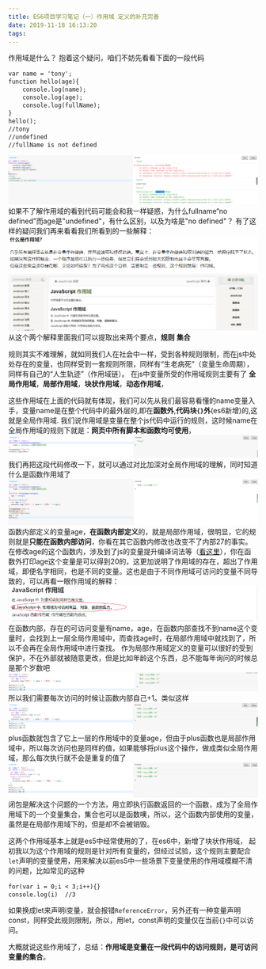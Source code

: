 ```yaml
---
title: ES6项目学习笔记（一）作用域 定义的补充完善
date: 2019-11-18 16:13:20
tags:
---
```

作用域是什么？
抱着这个疑问，咱们不妨先看看下面的一段代码
```
var name = 'tony';
function hello(age){
	console.log(name);
	console.log(age);
	console.log(fullName);
}
hello();
//tony
//undefined
//fullName is not defined
```
![实际运行结果](/blog/image/5106777-26d49a73643e41b3.png)
如果不了解作用域的看到代码可能会和我一样疑惑，为什么fullname“no defined”而age是"undefined"，有什么区别，以及为啥是"no defined"？
有了这样的疑问我们再来看看我们所看到的一些解释：
![作用域解释1](/blog/image/5106777-482ac5610c5afe2b.png)
![作用域解释2](/blog/image/5106777-9fe6c719aba92a08.png)
从这个两个解释里面我们可以提取出来两个要点，**规则** **集合**

规则其实不难理解，就如同我们人在社会中一样，受到各种规则限制，而在js中处处存在的变量，也同样受到一套规则所限，同样有“生老病死”（变量生命周期），同样有自己的“人生轨迹”（作用域链）。
在js中变量所受的作用域规则主要有了 **全局作用域**，**局部作用域**，**块状作用域**，**动态作用域**，

这些作用域在上面的代码就有体现，我们可以先从我们最容易看懂的name变量入手，变量name是在整个代码中的最外层的,即在**函数外**,**代码块``{}``外**(es6新增)的,这就是全局作用域.
我们说作用域是变量在整个js代码中运行的规则，这时候name在全局作用域的规则下就是：**网页中所有脚本和函数均可使用**，
![全局作用域声明的变量可以在函数内部修改](/blog/image/5106777-b9b9a3344fec8a1c.png)
我们再把这段代码修改一下，就可以通过对比加深对全局作用域的理解，同时知道什么是函数作用域了
![全局作用域的变量和函数作用域的变量](/blog/image/5106777-9fd270f73dd404b8.png)
函数内部定义的变量age，**在函数内部定义**的，就是局部作用域，很明显，它的规则就是**只能在函数内部访问**，你看在其它函数内修改也改变不了内部27的事实。在修改age的这个函数内，涉及到了js的变量提升编译词法等（[看这里](https://www.runoob.com/js/js-hoisting.html)），你在函数外打印age这个变量是可以得到20的，这更加说明了作用域的存在，超出了作用域，即便名字相同，也是不同的变量。这也是由于不同作用域可访问的变量不同导致的，可以再看一眼作用域的解释：
![作用域为可访问对象，变量，函数的集合](/blog/image/5106777-2379c3518739236a.png)
在函数内部，存在的可访问变量有name，age，在函数内部查找不到name这个变量时，会找到上一层全局作用域中，而查找age时，在局部作用域中就找到了，所以不会再在全局作用域中进行查找。
作为局部作用域定义的变量可以很好的受到保护，不在外部就被随意更改，但是比如年龄这个东西，总不能每年询问的时候总是那个岁数吧
![局部作用域的变量每次访问都被重置](/blog/image/5106777-5e7d373f0a1fc8c0.png)
所以我们需要每次访问的时候让函数内部自己+1。类似这样
![](/blog/image/5106777-572053c97e185d26.png)
plus函数就包含了它上一层的作用域中的变量age，但由于plus函数也是局部作用域中，所以每次访问也是同样的值，如果能够将plus这个操作，做成类似全局作用域，那么每次执行就不会是重复的值了
![闭包实际就是将局部作用域的集合调到全局作用域中，使局部作用域中的变量不被销毁](/blog/image/5106777-5a8252d93a79bb09.png)
闭包是解决这个问题的一个方法，用立即执行函数返回的一个函数，成为了全局作用域下的一个变量集合，集合也可以是函数噢，所以，这个函数内部使用的变量，虽然是在局部作用域下的，但是却不会被销毁。

这两个作用域基本上就是es5中经常使用的了，在es6中，新增了块状作用域， 起初我以为这个作用域的规则是针对所有变量的，但经过试验，这个规则主要配合`let`声明的变量使用，用来解决以前es5中一些场景下变量使用的作用域模糊不清的问题，比如常见的这种
```
for(var i = 0;i < 3;i++){}
console.log(i)  //3
```
如果换成let来声明i变量，就会报错`ReferenceError`，另外还有一种变量声明const，同样受此规则限制，所以，用let，const声明的变量仅在当前`{}`中可以访问。

大概就说这些作用域了，总结：**作用域是变量在一段代码中的访问规则，是可访问变量的集合**。
